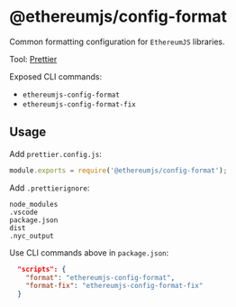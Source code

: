 # @ethereumjs/config-format

Common formatting configuration for `EthereumJS` libraries.

Tool: [Prettier](https://prettier.io/)

Exposed CLI commands:

- `ethereumjs-config-format`
- `ethereumjs-config-format-fix`

## Usage

Add `prettier.config.js`:

```javascript
module.exports = require('@ethereumjs/config-format');
```

Add `.prettierignore`:

```shell
node_modules
.vscode
package.json
dist
.nyc_output
```

Use CLI commands above in `package.json`:

```json
  "scripts": {
    "format": "ethereumjs-config-format",
    "format-fix": "ethereumjs-config-format-fix"
  }
```
